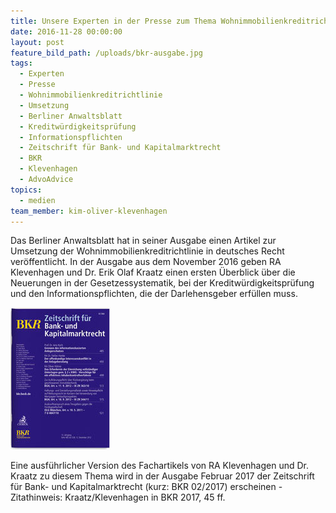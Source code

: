 ```yaml
---
title: Unsere Experten in der Presse zum Thema Wohnimmobilienkreditrichtlinie
date: 2016-11-28 00:00:00
layout: post
feature_bild_path: /uploads/bkr-ausgabe.jpg
tags:
  - Experten
  - Presse
  - Wohnimmobilienkreditrichtlinie
  - Umsetzung
  - Berliner Anwaltsblatt
  - Kreditwürdigkeitsprüfung
  - Informationspflichten
  - Zeitschrift für Bank- und Kapitalmarktrecht
  - BKR
  - Klevenhagen
  - AdvoAdvice
topics:
  - medien
team_member: kim-oliver-klevenhagen
---
```



Das Berliner Anwaltsblatt hat in seiner Ausgabe einen Artikel zur Umsetzung der Wohnimmobilienkreditrichtlinie in deutsches Recht ver&ouml;ffentlicht. In der Ausgabe aus dem November 2016 geben RA Klevenhagen und Dr. Erik Olaf Kraatz einen ersten &Uuml;berblick &uuml;ber die Neuerungen in der Gesetzessystematik, bei der Kreditw&uuml;rdigkeitspr&uuml;fung und den Informationspflichten, die der Darlehensgeber erf&uuml;llen muss.

![BKR Zeitschrift - Fremde Marke](/uploads/versions/bkr-ausgabe---x----160-227x---.jpg)

Eine ausf&uuml;hrlicher Version des Fachartikels von RA Klevenhagen und Dr. Kraatz zu diesem Thema wird in der Ausgabe Februar 2017 der Zeitschrift f&uuml;r Bank- und Kapitalmarktrecht (kurz: BKR 02/2017) erscheinen - Zitathinweis: Kraatz/Klevenhagen in BKR 2017, 45 ff.